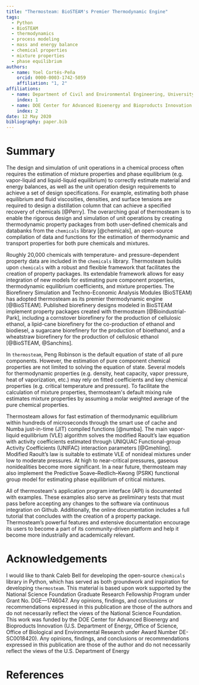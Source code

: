```yaml
---
title: "Thermosteam: BioSTEAM's Premier Thermodynamic Engine"
tags:
  - Python
  - BioSTEAM
  - thermodynamics
  - process modeling
  - mass and energy balance
  - chemical properties
  - mixture properties
  - phase equilibrium
authors:
  - name: Yoel Cortés-Peña
    orcid: 0000-0003-1742-5059
    affiliation: "1, 2"
affiliations:
  - name: Department of Civil and Environmental Engineering, University of Illinois at Urbana-Champaign
    index: 1
  - name: DOE Center for Advanced Bioenergy and Bioproducts Innovation (CABBI)
    index: 2
date: 12 May 2020
bibliography: paper.bib
---
```


# Summary

The design and simulation of unit operations in a chemical process often 
requires the estimation of mixture properties and phase equilibrium (e.g. 
vapor-liquid and liquid-liquid equilibrium) to correctly estimate material and 
energy balances, as well as the unit operation design requirements to achieve 
a set of design specifications. For example, estimating both phase equilibrium
and fluid viscosities, densities, and surface tensions are required to design a 
distillation column that can achieve a specified recovery of chemicals 
[@Perry]. The overarching goal of thermosteam is to enable the rigorous design 
and simulation of unit operations by creating thermodynamic property packages
from both user-defined chemicals and databanks from the `chemicals` library [@chemicals], an open-source compilation of data and functions for the estimation of thermodynamic and transport properties for both pure chemicals and mixtures.

Roughly 20,000 chemicals with temperature- and pressure-dependent property data are
included in the `chemicals` library. Thermosteam builds upon `chemicals` with a robust and flexible framework that facilitates the creation of property packages. Its extendable framework allows for easy integration of new models for estimating pure component properties, thermodynamic equilibrium coefficients, and mixture properties. 
The Biorefinery Simulation and Techno-Economic Analysis Modules (BioSTEAM) 
has adopted thermosteam as its premier thermodynamic engine [@BioSTEAM].
Published biorefinery designs modeled in BioSTEAM implement property 
packages created with thermosteam [@Bioindustrial-Park], including a cornstover 
biorefinery for the production of cellulosic ethanol, a lipid-cane biorefinery 
for the co-production of ethanol and biodiesel, a sugarcane biorefinery
for the production of bioethanol, and a wheatstraw biorefinery for the production of cellulosic ethanol [@BioSTEAM, @Sanchins].

In `thermosteam`, Peng Robinson is the default equation of state 
of all pure components. However, the estimation of pure component chemical 
properties are not limited to solving the equation of state. Several models 
for thermodynamic properties (e.g. density, heat capacity, vapor pressure, 
heat of vaporization, etc.) may rely on fitted coefficients and key chemical 
properties (e.g. critical temperature and pressure). To facilitate the 
calculation of mixture properties, thermosteam's default mixing rule estimates 
mixture properties by assuming a molar weighted average of the pure chemical 
properties.

Thermosteam allows for fast estimation of thermodynamic equilibrium within 
hundreds of microseconds through the smart use of cache and Numba just-in-time 
(JIT) compiled functions [@numba]. The main vapor-liquid equilibrium (VLE) 
algorithm solves the modified Raoult’s law equation with activity coefficients
estimated through UNIQUAC Functional-group Activity Coefficients (UNIFAC) 
interaction parameters [@Gmehling]. Modified Raoult’s law is suitable to 
estimate VLE of nonideal mixtures under low to moderate pressures. At high to 
near-critical pressures, gaseous nonidealities become more significant. In a 
near future, thermosteam may also implement the Predictive Soave–Redlich–Kwong
(PSRK) functional group model for estimating phase equilibrium of critical
mixtures.

All of thermosteam's application program interface (API) is documented with 
examples. These examples also serve as preliminary tests that must pass before
accepting any changes to the software via continuous integration on Github. Additionally, the online documentation includes a full tutorial that concludes with the creation of a property package. Thermosteam’s powerful features and extensive documentation encourage its users to become a part of its community-driven platform 
and help it become more industrially and academically relevant. 

# Acknowledgements

I would like to thank Caleb Bell for developing the open-source `chemicals` library
in Python, which has served as both groundwork and inspiration for developing `thermosteam`. This material is based upon work supported by the National Science Foundation Graduate Research Fellowship Program under Grant No. DGE—1746047. Any opinions, findings, and conclusions or recommendations expressed in this publication are those of the authors and do not necessarily reflect the views of the National Science Foundation. This work was funded by the DOE Center for Advanced Bioenergy and Bioproducts Innovation (U.S. Department of Energy, Office of Science, Office of Biological and Environmental Research under Award Number DE-SC0018420). Any opinions, findings, and conclusions or recommendations expressed in this publication are those of the author and do not necessarily reflect the views of the U.S. Department of Energy

# References